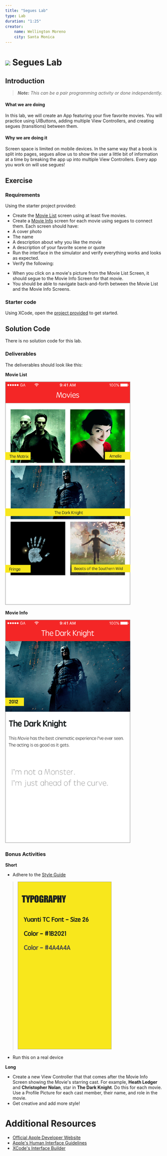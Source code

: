 ```yaml
---
title: "Segues Lab"
type: Lab
duration: "1:25"
creator:
    name: Wellington Moreno
    city: Santa Monica
---
```



# ![](https://ga-dash.s3.amazonaws.com/production/assets/logo-9f88ae6c9c3871690e33280fcf557f33.png) Segues Lab

## Introduction

> ***Note:*** _This can be a pair programming activity or done independently._


#### What we are doing

In this lab, we will create an App featuring your five favorite movies. You will practice using UIButtons, adding multiple View Controllers, and creating segues (transitions) between them.

#### Why we are doing it

Screen space is limited on mobile devices. In the same way that a book is split into pages, segues allow us to show the user a little bit of information at a time by breaking the app up into multiple View Controllers. Every app you work on will use segues!

## Exercise

### Requirements

Using the starter project provided:

+ Create the [Movie List](#Movie-List) screen using at least five movies.
+ Create a [Movie Info](#Movie-Info) screen for each movie using segues to connect them. Each screen should have:
 + A cover photo
 + The name
 + A description about why you like the movie
 + A description of your favorite scene or quote
+ Run the interface in the simulator and verify everything works and looks as expected.
+ Verify the following:
 - When you click on a movie's picture from the Movie List Screen, it should segue to the Movie Info Screen for that movie.
 - You should be able to navigate back-and-forth between the Movie List and the Movie Info Screens.


### Starter code

Using XCode, open the [project provided](starter-code) to get started.

## Solution Code

There is no solution code for this lab.

### Deliverables

The deliverables should look like this:

**Movie List**

<p align="left">
    <img src="deliverables/Movie-List.png" width = "400">
</p>

**Movie Info**

<p align="left">
    <img src="deliverables/Movie-Info.png" width = "400">
</p>


### Bonus Activities

**Short**

+ Adhere to the [Style Guide](deliverables/Style-Guide.png)
> <img src="deliverables/Style-Guide.png" width="300"></img>


+ Run this on a real device

**Long**

+ Create a new View Controller that that comes after the Movie Info Screen showing the Movie's starring cast. For example, **Heath Ledger** and **Christopher Nolan**, star in **The Dark Knight**. Do this for each movie. Use a Profile Picture for each cast member, their name, and role in the movie.
+ Get creative and add more style!

# Additional Resources

+ [Official Apple Developer Website](https://developer.apple.com/library/ios/navigation/)
+ [Apple's Human Interface Guidelines](https://developer.apple.com/library/ios/documentation/UserExperience/Conceptual/MobileHIG/)
+ [XCode's Interface Builder](https://developer.apple.com/library/ios/recipes/xcode_help-interface_builder/Chapters/AboutInterfaceBuilder.html)
